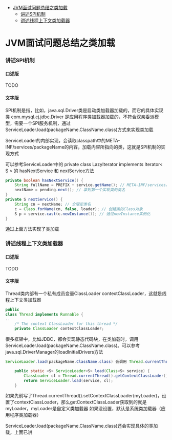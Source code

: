 
- [JVM面试问题总结之类加载](#JVM面试问题总结之类加载.md)
  - [讲述SPI机制](#什么是SPI机制)
  - [讲述线程上下文类加载器](#什么是线程上下文类加载器)
  
# JVM面试问题总结之类加载

### 讲述SPI机制

#### 口述版

TODO

#### 文字版

SPI机制是指，比如，java.sql.Driver类是启动类加载器加载的，而它的具体实现类 com.mysql.cj.jdbc.Driver 是应用程序类加载器加载的，不符合双亲委派模型，需要一个SPI服务机制，通过ServiceLoader.load(packageName.ClassName.class)方式来实现类加载

ServiceLoader的内部实现，会读取classpath中的META-INF/services/packageName的内容，加载内容所指向的类，这就是SPI机制的实现方式

可以参考ServiceLoader中的 private class LazyIterator implements Iterator< S > 的 hasNextService 和 nextService方法

```java
private boolean hasNextService() {
    String fullName = PREFIX + service.getName(); // META-INF/services/ 加上接口的全限定类名，就是文件服务类的文件
    nextName = pending.next(); // 拿到第一个实现类的类名
}
private S nextService() {
    String cn = nextName; // 全限定类名
    c = Class.forName(cn, false, loader); // 创建类的Class对象
    S p = service.cast(c.newInstance()); // 通过newInstance实例化
}
```

通过上面方法实现了类加载

### 讲述线程上下文类加载器

#### 口述版

TODO

#### 文字版

Thread类内部有一个私有成员变量ClassLoader contextClassLoader，这就是线程上下文类加载器

```java
public
class Thread implements Runnable {
..
    /* The context ClassLoader for this thread */
    private ClassLoader contextClassLoader;
```

很多框架中，比如JDBC，都会实现静态代码块，在类加载时，调用ServiceLoader.load(packageName.ClassName.class)。可以参考java.sql.DriverManager的loadInitialDrivers方法

```java
ServiceLoader.load(packageName.ClassName.class) 会调用 Thread.currentThread().getContextClassLoader() 来获取 contextClassLoader 这个类加载器，用于后续类加载

    public static <S> ServiceLoader<S> load(Class<S> service) {
        ClassLoader cl = Thread.currentThread().getContextClassLoader();
        return ServiceLoader.load(service, cl);
    }
```

如果先前写了Thread.currentThread().setContextClassLoader(myLoader)，设置了contextClassLoader，那么getContextClassLoader获取到的就是myLoader，myLoader是自定义类加载器
如果没设置，默认是系统类加载器（应用程序类加载器）

ServiceLoader.load(packageName.ClassName.class)还会实现具体的类加载，上面已讲
